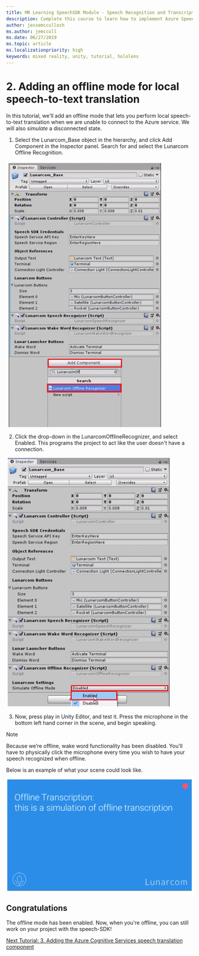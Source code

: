 ```yaml
---
title: MR Learning SpeechSDK Module - Speech Recognition and Transcription
description: Complete this course to learn how to implement Azure Speech SDK within a mixed reality application.
author: jessemcculloch
ms.author: jemccull
ms.date: 06/27/2019
ms.topic: article
ms.localizationpriority: high
keywords: mixed reality, unity, tutorial, hololens
---
```


# 2.	Adding an offline mode for local speech-to-text translation

In this tutorial, we'll add an offline mode that lets you perform local speech-to-text translation when we are unable to connect to the Azure service. We will also *simulate* a disconnected state.

1. Select the Lunarcom_Base object in the hierarchy, and click Add Component in the Inspector panel. Search for and select the Lunarcom Offline Recognition.

![Module4Chapter2step1im](images/module4chapter2step1im.PNG)

2. Click the drop-down in the LunarcomOfflineRecognizer, and select Enabled. This programs the project to act like the user doesn't have a connection. 

![Module4Chapter2step1im](images/module4chapter2step2im.PNG)

3. Now, press play in Unity Editor, and test it. Press the microphone in the bottom left hand corner in the scene, and begin speaking. 

> [!NOTE]
> Because we’re offline, wake word functionality has been disabled. You'll have to physically click the microphone every time you wish to have your speech recognized when offline. 

Below is an example of what your scene could look like.

![Module4Chapter2exampleim](images/module4chapter2exampleim.PNG)

## Congratulations

The offline mode has been enabled. Now, when you're offline, you can still work on your project with the speech-SDK! 


[Next Tutorial: 3.	Adding the Azure Cognitive Services speech translation component](mrlearning-speechSDK-ch3.md)

